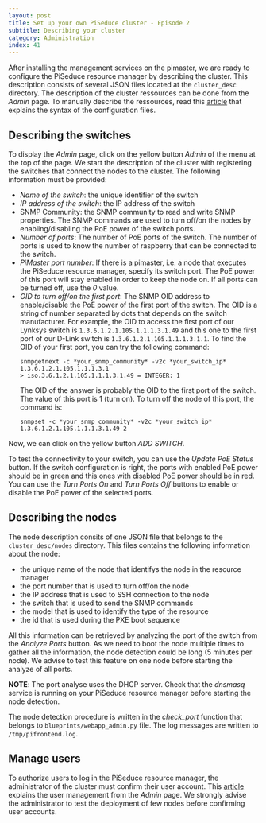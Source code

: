 ```yaml
---
layout: post
title: Set up your own PiSeduce cluster - Episode 2
subtitle: Describing your cluster
category: Administration
index: 41
---
```


After installing the management services on the pimaster, we are ready to configure the PiSeduce resource manager by
describing the cluster. This description consists of several JSON files located at the `cluster_desc` directory.
The description of the cluster ressources can be done from the *Admin* page. To manually describe the ressources, read
this [article](/2020-04-24-manager-configuration-files) that explains the syntax of the configuration files.

## Describing the switches
To display the *Admin* page, click on the yellow button *Admin* of the menu at the top of the page. We start the
description of the cluster with registering the switches that connect the nodes to the cluster. The following
information must be provided:
* *Name of the switch*: the unique identifier of the switch
* *IP address of the switch*: the IP address of the switch
* SNMP Community: the SNMP community to read and write SNMP properties. The SNMP commands are used to turn off/on the
  nodes by enabling/disabling the PoE power of the switch ports.
* *Number of ports*: The number of PoE ports of the switch. The number of ports is used to know the number of raspberry
  that can be connected to the switch.
* *PiMaster port number*: If there is a pimaster, i.e. a node that executes the PiSeduce resource manager, specify its
  switch port. The PoE power of this port will stay enabled in order to keep the node on. If all ports can be turned
  off, use the *0* value.
* *OID to turn off/on the first port*: The SNMP OID address to enable/disable the PoE power of the first port of the
  switch. The OID is a string of number separated by dots that depends on the switch manufacturer. For example, the OID
  to access the first port of our Lynksys switch is `1.3.6.1.2.1.105.1.1.1.3.1.49` and this one to the first port of
  our D-Link switch is `1.3.6.1.2.1.105.1.1.1.3.1.1`.
  To find the OID of your first port, you can try the following command:
  ```
  snmpgetnext -c *your_snmp_community* -v2c *your_switch_ip* 1.3.6.1.2.1.105.1.1.1.3.1
  > iso.3.6.1.2.1.105.1.1.1.3.1.49 = INTEGER: 1
  ```
  The OID of the answer is probably the OID to the first port of the switch. The value of this port is 1 (turn on). To
  turn off the node of this port, the command is:
  ```
  snmpset -c *your_snmp_community* -v2c *your_switch_ip* 1.3.6.1.2.1.105.1.1.1.3.1.49 2
  ```

Now, we can click on the yellow button *ADD SWITCH*.

To test the connectivity to your switch, you can use the *Update PoE Status* button. If the switch configuration is
right, the ports with enabled PoE power should be in green and this ones with disabled PoE power should be in red.
You can use the *Turn Ports On* and *Turn Ports Off* buttons to enable or disable the PoE power of the selected ports.

## Describing the nodes
The node description consits of one JSON file that belongs to the `cluster_desc/nodes` directory. This files contains
the following information about the node:
* the unique name of the node that identifys the node in the resource manager
* the port number that is used to turn off/on the node
* the IP address that is used to SSH connection to the node
* the switch that is used to send the SNMP commands
* the model that is used to identify the type of the resource
* the id that is used during the PXE boot sequence

All this information can be retrieved by analyzing the port of the switch from the *Analyze Ports* button. As we
need to boot the node multiple times to gather all the information, the node detection could be long (5 minutes per
node). We advise to test this feature on one node before starting the analyze of all ports.

**NOTE**: The port analyse uses the DHCP server. Check that the *dnsmasq* service is running on your PiSeduce resource
manager before starting the node detection.

The node detection procedure is written in the *check_port* function that belongs to `blueprints/webapp_admin.py` file.
The log messages are written to `/tmp/pifrontend.log`.

## Manage users
To authorize users to log in the PiSeduce resource manager, the administrator of the cluster must confirm their user
account. This [article](/2020-04-24-user-management) explains the user management from the *Admin* page.
We strongly advise the administrator to test the deployment of few nodes before confirming user accounts.
